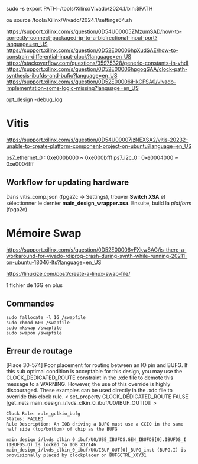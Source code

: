 

sudo -s
export PATH=/tools/Xilinx/Vivado/2024.1/bin:$PATH

*ou*
source /tools/Xilinx/Vivado/2024.1/settings64.sh

https://support.xilinx.com/s/question/0D54U00005ZMzumSAD/how-to-correctly-connect-packaged-ip-to-a-bidirectional-inout-port?language=en_US
https://support.xilinx.com/s/question/0D52E00006hpXudSAE/how-to-constrain-differential-input-clock?language=en_US
https://stackoverflow.com/questions/35975328/generic-constants-in-vhdl
https://support.xilinx.com/s/question/0D52E00006hpgoqSAA/clock-path-synthesis-ibufds-and-bufio?language=en_US
https://support.xilinx.com/s/question/0D52E00006iHkCFSA0/vivado-implementation-some-logic-missing?language=en_US

opt_design -debug_log
# Vitis

https://support.xilinx.com/s/question/0D54U00007jzNEXSA2/vitis-20232-unable-to-create-platform-component-project-on-ubuntu?language=en_US

ps7_ethernet_0 : 0xe000b000 ~ 0xe000bfff
ps7_i2c_0 : 0xe0004000 ~ 0xe0004fff
## Workflow for updating hardware 

Dans vitis_comp.json (fpga2c -> Settings), trouver **Switch XSA** et sélectionner le dernier **main_design_wrapper.xsa**.
Ensuite, build la *platform* (fpga2c)
# Mémoire Swap

https://support.xilinx.com/s/question/0D52E00006vFXkwSAG/is-there-a-workaround-for-vivado-rdiprog-crash-during-synth-while-running-20211-on-ubuntu-18046-lts?language=en_US

https://linuxize.com/post/create-a-linux-swap-file/

1 fichier de 16G en plus

## Commandes

```
sudo fallocate -l 1G /swapfile
sudo chmod 600 /swapfile
sudo mkswap /swapfile
sudo swapon /swapfile

```

## Erreur de routage

\[Place 30-574\] Poor placement for routing between an IO pin and BUFG. If this sub optimal condition is acceptable for this design, you may use the CLOCK_DEDICATED_ROUTE constraint in the .xdc file to demote this message to a WARNING. However, the use of this override is highly discouraged. These examples can be used directly in the .xdc file to override this clock rule.
	< set_property CLOCK_DEDICATED_ROUTE FALSE [get_nets main_design_i/lvds_clkin_0_ibuf/U0/IBUF_OUT[0]] >

	Clock Rule: rule_gclkio_bufg
	Status: FAILED
	Rule Description: An IOB driving a BUFG must use a CCIO in the same half side (top/bottom) of chip as the BUFG

	main_design_i/lvds_clkin_0_ibuf/U0/USE_IBUFDS.GEN_IBUFDS[0].IBUFDS_I (IBUFDS.O) is locked to IOB_X1Y146
	main_design_i/lvds_clkin_0_ibuf/U0/IBUF_OUT[0]_BUFG_inst (BUFG.I) is provisionally placed by clockplacer on BUFGCTRL_X0Y31

